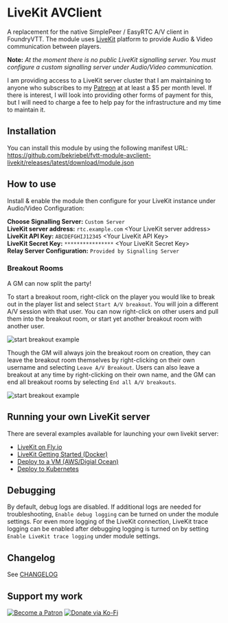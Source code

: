 # LiveKit AVClient

A replacement for the native SimplePeer / EasyRTC A/V client in FoundryVTT. The module uses [LiveKit](https://livekit.io/) platform to provide Audio & Video communication between players.

**Note:** _At the moment there is no public LiveKit signalling server. You must configure a custom signalling server under Audio/Video communication._

I am providing access to a LiveKit server cluster that I am maintaining to anyone who subscribes to my [Patreon](https://www.patreon.com/bekit) at at least a $5 per month level. If there is interest, I will look into providing other forms of payment for this, but I will need to charge a fee to help pay for the infrastructure and my time to maintain it.

## Installation

You can install this module by using the following manifest URL: https://github.com/bekriebel/fvtt-module-avclient-livekit/releases/latest/download/module.json

## How to use

Install & enable the module then configure for your LiveKit instance under Audio/Video Configuration:

**Choose Signalling Server:** `Custom Server`  
**LiveKit server address:** `rtc.example.com` \<Your LiveKit server address\>  
**LiveKit API Key:** `ABCDEFGHIJ12345` \<Your LiveKit API Key>  
**LiveKit Secret Key:** `****************` \<Your LiveKit Secret Key\>  
**Relay Server Configuration:** `Provided by Signalling Server`

### **Breakout Rooms**

A GM can now split the party!

To start a breakout room, right-click on the player you would like to break out in the player list and select `Start A/V breakout`. You will join a different A/V session with that user. You can now right-click on other users and pull them into the breakout room, or start yet another breakout room with another user.

![start breakout example](https://raw.githubusercontent.com/bekriebel/fvtt-module-avclient-livekit/main/images/example_start-breakout.png)

Though the GM will always join the breakout room on creation, they can leave the breakout room themselves by right-clicking on their own username and selecting `Leave A/V Breakout`. Users can also leave a breakout at any time by right-clicking on their own name, and the GM can end all breakout rooms by selecting `End all A/V breakouts`.

![start breakout example](https://raw.githubusercontent.com/bekriebel/fvtt-module-avclient-livekit/main/images/example_end-breakout.png)

## Running your own LiveKit server

There are several examples available for launching your own livekit server:

- [LiveKit on Fly.io](https://github.com/bekriebel/livekit-flydotio)
- [LiveKit Getting Started (Docker)](https://docs.livekit.io/guides/getting-started)
- [Deploy to a VM (AWS/Digial Ocean)](https://docs.livekit.io/deploy/vm)
- [Deploy to Kubernetes](https://docs.livekit.io/deploy/kubernetes)

## Debugging

By default, debug logs are disabled. If additional logs are needed for troubleshooting, `Enable debug logging` can be turned on under the module settings. For even more logging of the LiveKit connection, LiveKit trace logging can be enabled after debugging logging is turned on by setting `Enable LiveKit trace logging` under module settings.

## Changelog

See [CHANGELOG](/CHANGELOG.md)

## Support my work

[![Become a Patron](https://img.shields.io/badge/support-patreon-orange.svg?logo=patreon)](https://www.patreon.com/bekit)
[![Donate via Ko-Fi](https://img.shields.io/badge/donate-ko--fi-red.svg?logo=ko-fi)](https://ko-fi.com/bekit)
